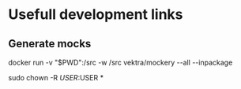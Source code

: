# Usefull development links

## Generate mocks

docker run -v "$PWD":/src -w /src vektra/mockery --all --inpackage

sudo chown -R $USER:$USER *
